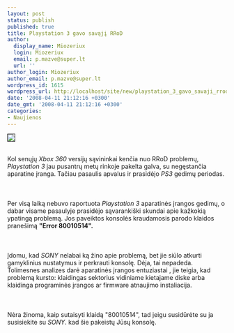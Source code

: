 ```yaml
---
layout: post
status: publish
published: true
title: Playstation 3 gavo savąjį RRoD
author:
  display_name: Miozeriux
  login: Miozeriux
  email: p.mazve@super.lt
  url: ''
author_login: Miozeriux
author_email: p.mazve@super.lt
wordpress_id: 1615
wordpress_url: http://localhost/site/new/playstation_3_gavo_savaji_rrod/
date: '2008-04-11 21:12:16 +0300'
date_gmt: '2008-04-11 21:12:16 +0300'
categories:
- Naujienos
---
```

<div class="imgright"><img src="http://www.technews.lt/upl/Failai/ps3_harddrive.jpg" border="1"></div>
<p><br>Kol senųjų <i>Xbox 360</i> versijų sąvininkai kenčia nuo RRoD problemų, <i>Playstation 3</i> jau pusantrų metų rinkoje pakelta galva, su negęstančia aparatine įranga. Tačiau pasaulis apvalus ir prasidėjo <i>PS3</i> gedimų periodas.<br />
<br><br />
<br>Per visą laiką nebuvo raportuota <i>Playstation 3</i> aparatinės įrangos gedimų, o dabar visame pasaulyje prasidėjo sąvarankiški skundai apie kažkokią ypatingą problemą. Jos paveiktos konsolės kraudamosis parodo klaidos pranešimą <b>&quot;Error 80010514&quot;.</b><br />
<br><br />
<br>Įdomu, kad <i>SONY</i> nelabai ką žino apie problemą, bet jie siūlo atkurti gamyklinius nustatymus ir perkrauti konsolę. Dėja, tai nepadeda. Tolimesnes analizes darė aparatinės įrangos entuziastai , jie teigia, kad problemą kursto: klaidingas sektorius vidiniame kietajame diske arba klaidinga programinės įrangos ar firmware atnaujimo instaliacija.<br />
<br><br />
<br>Nėra žinoma, kaip sutaisyti klaidą &quot;80010514&quot;, tad jeigu susidūrėte su ja susisiekite su <i>SONY</i>. kad šie pakeistų Jūsų konsolę.</p>
